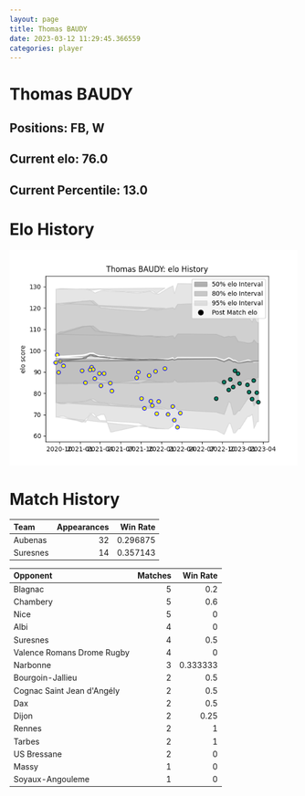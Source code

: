 ```yaml
---  
layout: page  
title: Thomas BAUDY  
date: 2023-03-12 11:29:45.366559  
categories: player  
---
```

# Thomas BAUDY

## Positions: FB, W

## Current elo: 76.0

## Current Percentile: 13.0

# Elo History


![elo history](history_ThomasBAUDY.png)
# Match History


| Team     |   Appearances |   Win Rate |
|:---------|--------------:|-----------:|
| Aubenas  |            32 |   0.296875 |
| Suresnes |            14 |   0.357143 |

| Opponent                   |   Matches |   Win Rate |
|:---------------------------|----------:|-----------:|
| Blagnac                    |         5 |   0.2      |
| Chambery                   |         5 |   0.6      |
| Nice                       |         5 |   0        |
| Albi                       |         4 |   0        |
| Suresnes                   |         4 |   0.5      |
| Valence Romans Drome Rugby |         4 |   0        |
| Narbonne                   |         3 |   0.333333 |
| Bourgoin-Jallieu           |         2 |   0.5      |
| Cognac Saint Jean d'Angély |         2 |   0.5      |
| Dax                        |         2 |   0.5      |
| Dijon                      |         2 |   0.25     |
| Rennes                     |         2 |   1        |
| Tarbes                     |         2 |   1        |
| US Bressane                |         2 |   0        |
| Massy                      |         1 |   0        |
| Soyaux-Angouleme           |         1 |   0        |